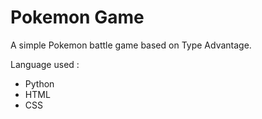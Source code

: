 # Pokemon Game

A simple Pokemon battle game based on Type Advantage.

Language used :
- Python
- HTML
- CSS
